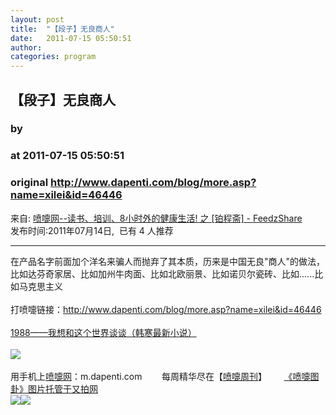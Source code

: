 ```yaml
---
layout: post
title:  "【段子】无良商人"
date:   2011-07-15 05:50:51
author: 
categories: program
---
```


## 【段子】无良商人
### by 
### at 2011-07-15 05:50:51
### original <http://www.dapenti.com/blog/more.asp?name=xilei&id=46446>

<p>来自: <a href="http://www.feedzshare.com/b/2459/2">喷嚏网--读书、培训、8小时外的健康生活! 之 [铂程斋] - FeedzShare</a>  
<br>发布时间:2011年07月14日,  已有 4 人推荐 </p>
<hr><div>在产品名字前面加个洋名来骗人而抛弃了其本质，历来是中国无良"商人"的做法，比如达芬奇家居、比如加州牛肉面、比如北欧丽景、比如诺贝尔瓷砖、比如......比如马克思主义<br><br>打喷嚏链接：<a href="http://www.dapenti.com/blog/more.asp?name=xilei&amp;id=46446">http://www.dapenti.com/blog/more.asp?name=xilei&amp;id=46446</a>
<br><br><a href="http://union.dangdang.com/transfer/transfer.aspx?from=P-267767&amp;backurl=http://product.dangdang.com/product.aspx?product_id=20930988">1988——我想和这个世界谈谈（韩寒最新小说）</a><br><br><a href="http://www.vancl.com/WebSource/WebSource.aspx?source=dapenti&amp;url=http://www.vancl.com/"><img src="http://union.vancl.com/adpic.aspx?w=560&amp;h=80" border="0"></a>
<br><br>用手机上<a href="http://www.dapenti.com">喷嚏网</a>：m.dapenti.com        每周精华尽在【<a href="http://www.dapenti.com/blog/blog.asp?subjectid=126&amp;name=dapenti">喷嚏周刊</a>】       <a href="http://v.yupoo.com/?utm_source=dapenti&amp;utm_medium=lianjie&amp;utm_campaign=dptrss" title="又拍图片管家">《喷嚏图卦》图片托管于又拍网</a></div><img src="http://img.tongji.linezing.com/1017243/tongji.gif"><img src="http://img.tongji.linezing.com/855372/tongji.gif">